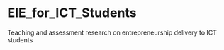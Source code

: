 # EIE_for_ICT_Students
Teaching and assessment research on entrepreneurship delivery to ICT students
